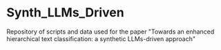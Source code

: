 # Synth_LLMs_Driven
Repository of scripts and data used for the paper "Towards an enhanced hierarchical text classification: a synthetic LLMs-driven approach"
